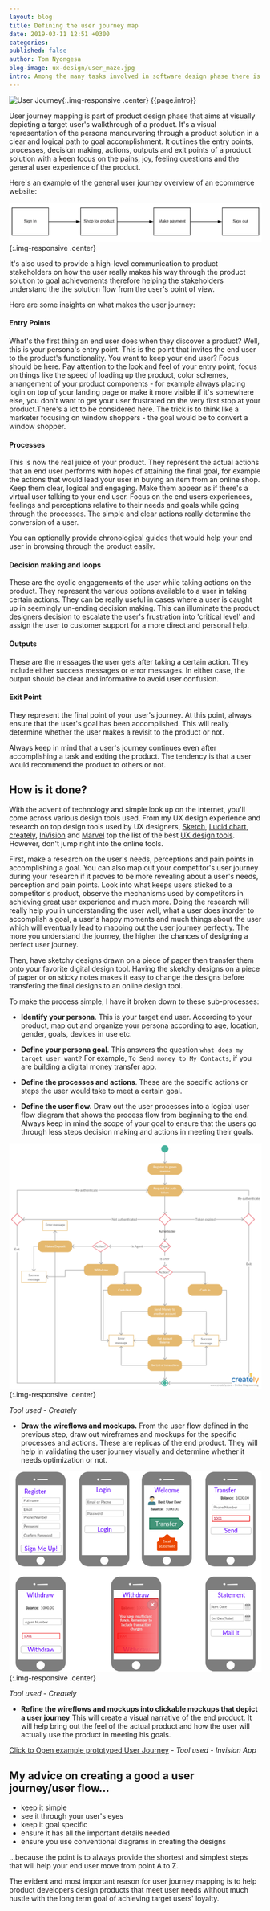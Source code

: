 ```yaml
---
layout: blog
title: Defining the user journey map
date: 2019-03-11 12:51 +0300
categories: 
published: false
author: Tom Nyongesa
blog-image: ux-design/user_maze.jpg
intro: Among the many tasks involved in software design phase there is user journey mapping. This is the design that tends to answer how your product's user will achieve the core goal of using your product. In this piece, we will get to understand what this means, why it's important to do a user journey/flow design, how it's done and sampling of the best user flow design tools highly recommended by [UX](https://en.wikipedia.org/wiki/User_experience_design) designers. 
---
```


![User Journey](/assets/images/blog/{{page.blog-image}}){:.img-responsive .center}
{{page.intro}}

User journey mapping is part of product design phase that aims at visually depicting a target user's walkthrough of a product. It's a visual representation of the persona manourvering through a product solution in a clear and logical path to goal accomplishment. It outlines the entry points, processes, decision making, actions, outputs and exit points of a product solution with a keen focus on the pains, joy, feeling questions and the general user experience of the product. 

Here's an example of the general user journey overview of an ecommerce website: 

![User journey](/assets/images/blog/ux-design/user-journey.png){:.img-responsive .center}

It's also used to provide a high-level communication to product stakeholders on how the user really makes his way through the product solution to goal achievements therefore helping the stakeholders understand the the solution flow from the user's point of view. 

Here are some insights on what makes the user journey:

#### Entry Points
What's the first thing an end user does when they discover a product? Well, this is your persona's entry point. This is the point that invites the end user to the product's functionality. You want to keep your end user? Focus should be here. Pay attention to the look and feel of your entry point, focus on things like the speed of loading up the product, color schemes, arrangement of your product components - for example always placing login on top of your landing page or make it more visible if it's somewhere else, you don't want to get your user frustrated on the very first stop at your product.There's a lot to be considered here. The trick is to think like a marketer focusing on window shoppers - the goal would be to convert a window shopper.

#### Processes
This is now the real juice of your product. They represent the actual actions that an end user performs with hopes of attaining the final goal, for example the actions that would lead your user in buying an item from an online shop. Keep them clear, logical and engaging. Make them appear as if there's a virtual user talking to your end user. Focus on the end users experiences, feelings and perceptions relative to their needs and goals while going through the processes. The simple and clear actions really determine the conversion of a user. 

You can optionally provide chronological guides that would help your end user in browsing through the product easily. 

#### Decision making and loops
These are the cyclic engagements of the user while taking actions on the product. They represent the various options available to a user in taking certain actions. They can be really useful in cases where a user is caught up in seemingly un-ending decision making. This can illuminate the product designers decision to escalate the user's frustration into 'critical level' and assign the user to customer support for a more direct and personal help.

#### Outputs
These are the messages the user gets after taking a certain action. They include either success messages or error messages. In either case, the output should be clear and informative to avoid user confusion.

#### Exit Point
They represent the final point of your user's journey. At this point, always ensure that the user's goal has been accomplished. This will really determine whether the user makes a revisit to the product or not. 

Always keep in mind that a user's journey continues even after accomplishing a task and exiting the product. The tendency is that a user would recommend the product to others or not. 

## How is it done?
With the advent of technology and simple look up on the internet, you'll come across various design tools used. From my UX design experience and research on top design tools used by UX designers, [Sketch](https://www.sketchapp.com/), [Lucid chart](https://lucidchart.com), [creately](https://creately.com), [InVision](https://www.invisionapp.com) and [Marvel](https://marvelapp.com) top the list of the best [UX design tools](http://uxtools.co/tools). However, don't jump right into the online tools. 

First, make a research on the user's needs, perceptions and pain points in accomplishing a goal. You can also map out your competitor's user journey during your research if it proves to be more revealing about a user's needs, perception and pain points. Look into what keeps users sticked to a competitor's product, observe the mechanisms used by competitors in achieving great user experience and much more. Doing the research will really help you in understanding the user well, what a user does inorder to accomplish a goal, a user's happy moments and much things about the user which will eventually lead to mapping out the user journey perfectly. The more you understand the journey, the higher the chances of designing a perfect user journey.

Then, have sketchy designs drawn on a piece of paper then transfer them onto your favorite digital design tool. Having the sketchy designs on a piece of paper or on sticky notes makes it easy to change the designs before transfering the final designs to an online design tool.

To make the process simple, I have it broken down to these sub-processes:
- **Identify your persona**. This is your target end user. According to your product, map out and organize your persona according to age, location, gender, goals, devices in use etc. 

- **Define your persona goal**. This answers the question `what does my target user want?` For example, `To Send money to My Contacts`, if you are building a digital money transfer app.

- **Define the processes and actions**. These are the specific actions or steps the user would take to meet a certain goal.

- **Define the user flow.** Draw out the user processes into a logical user flow diagram that shows the process flow from beginning to the end. Always keep in mind the scope of your goal to ensure that the users go through less steps decision making and actions in meeting their goals. 

![user flow](/assets/images/blog/ux-design/green-mamba.png){:.img-responsive .center}

*Tool used - Creately*

- **Draw the wireflows and mockups.** From the user flow defined in the previous step, draw out wireframes and mockups for the specific processes and actions. These are replicas of the end product. They will help in validating the user journey visually and determine whether it needs optimization or not.

![mocks](/assets/images/blog/ux-design/mocks.png){:.img-responsive .center}

*Tool used - Creately*

- **Refine the wireflows and mockups into clickable mockups that depict a user journey** This will create a visual narrative of the end product. It will help bring out the feel of the actual product and how the user will actually use the product in meeting his goals.

[Click to Open example prototyped User Journey](https://invis.io/QRQY84FPVGW) - *Tool used - Invision App*

## My advice on creating a good a user journey/user flow...
- keep it simple
- see it through your user's eyes
- keep it goal specific
- ensure it has all the important details needed
- ensure you use conventional diagrams in creating the designs

...because the point is to always provide the shortest and simplest steps that will help your end user move from point A to Z.

The evident and most important reason for user journey mapping is to help product developers design products that meet user needs without much hustle with the long term goal of achieving target users' loyalty.
